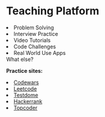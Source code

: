 
  <h1>Teaching Platform </h1>
  
<li>Problem Solving</li>

 <li>Interview Practice</li>
    <li>Video Tutorials</li>   
<li>Code Challenges</li>
<li>Real World Use Apps</li>
What else?


<p>

<b>Practice sites:</b>



<li>
<a href ="https://www.codewars.com">Codewars</a></li>   
<li>
<a href ="https://www.leetcode.com">Leetcode</a></li>
<li>
<a href ="https://www.testdome.com">Testdome</a></li>
<li>
<a href ="https://www.hackerrank.com">Hackerrank</a></li>

<li>
<a href ="https://topcoder.com">Topcoder</a></li>

  </ul>

